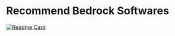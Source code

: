 # Recommend Bedrock Softwares
[![Readme Card](https://github-readme-stats.vercel.app/api/pin/?username=petterim1&repo=NukkitPetteriM1Edition&theme=radical)](https://github.com/PetteriM1/NukkitPetteriM1Edition)
